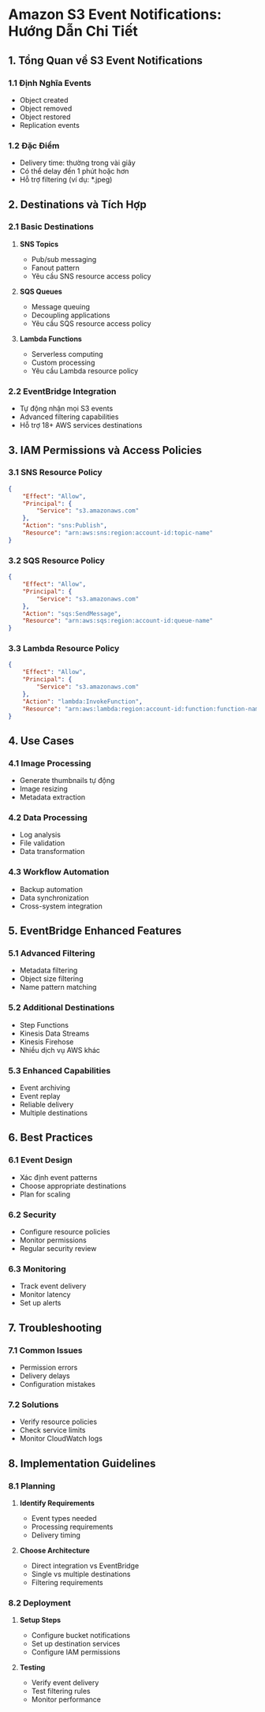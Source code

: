 # Amazon S3 Event Notifications: Hướng Dẫn Chi Tiết

## 1. Tổng Quan về S3 Event Notifications

### 1.1 Định Nghĩa Events
- Object created
- Object removed
- Object restored
- Replication events

### 1.2 Đặc Điểm
- Delivery time: thường trong vài giây
- Có thể delay đến 1 phút hoặc hơn
- Hỗ trợ filtering (ví dụ: *.jpeg)

## 2. Destinations và Tích Hợp

### 2.1 Basic Destinations
1. **SNS Topics**
   - Pub/sub messaging
   - Fanout pattern
   - Yêu cầu SNS resource access policy

2. **SQS Queues**
   - Message queuing
   - Decoupling applications
   - Yêu cầu SQS resource access policy

3. **Lambda Functions**
   - Serverless computing
   - Custom processing
   - Yêu cầu Lambda resource policy

### 2.2 EventBridge Integration
- Tự động nhận mọi S3 events
- Advanced filtering capabilities
- Hỗ trợ 18+ AWS services destinations

## 3. IAM Permissions và Access Policies

### 3.1 SNS Resource Policy
```json
{
    "Effect": "Allow",
    "Principal": {
        "Service": "s3.amazonaws.com"
    },
    "Action": "sns:Publish",
    "Resource": "arn:aws:sns:region:account-id:topic-name"
}
```

### 3.2 SQS Resource Policy
```json
{
    "Effect": "Allow",
    "Principal": {
        "Service": "s3.amazonaws.com"
    },
    "Action": "sqs:SendMessage",
    "Resource": "arn:aws:sqs:region:account-id:queue-name"
}
```

### 3.3 Lambda Resource Policy
```json
{
    "Effect": "Allow",
    "Principal": {
        "Service": "s3.amazonaws.com"
    },
    "Action": "lambda:InvokeFunction",
    "Resource": "arn:aws:lambda:region:account-id:function:function-name"
}
```

## 4. Use Cases

### 4.1 Image Processing
- Generate thumbnails tự động
- Image resizing
- Metadata extraction

### 4.2 Data Processing
- Log analysis
- File validation
- Data transformation

### 4.3 Workflow Automation
- Backup automation
- Data synchronization
- Cross-system integration

## 5. EventBridge Enhanced Features

### 5.1 Advanced Filtering
- Metadata filtering
- Object size filtering
- Name pattern matching

### 5.2 Additional Destinations
- Step Functions
- Kinesis Data Streams
- Kinesis Firehose
- Nhiều dịch vụ AWS khác

### 5.3 Enhanced Capabilities
- Event archiving
- Event replay
- Reliable delivery
- Multiple destinations

## 6. Best Practices

### 6.1 Event Design
- Xác định event patterns
- Choose appropriate destinations
- Plan for scaling

### 6.2 Security
- Configure resource policies
- Monitor permissions
- Regular security review

### 6.3 Monitoring
- Track event delivery
- Monitor latency
- Set up alerts

## 7. Troubleshooting

### 7.1 Common Issues
- Permission errors
- Delivery delays
- Configuration mistakes

### 7.2 Solutions
- Verify resource policies
- Check service limits
- Monitor CloudWatch logs

## 8. Implementation Guidelines

### 8.1 Planning
1. **Identify Requirements**
   - Event types needed
   - Processing requirements
   - Delivery timing

2. **Choose Architecture**
   - Direct integration vs EventBridge
   - Single vs multiple destinations
   - Filtering requirements

### 8.2 Deployment
1. **Setup Steps**
   - Configure bucket notifications
   - Set up destination services
   - Configure IAM permissions

2. **Testing**
   - Verify event delivery
   - Test filtering rules
   - Monitor performance
